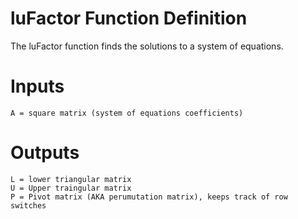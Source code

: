 # luFactor Function Definition
The luFactor function finds the solutions to a system of equations.

# Inputs
    A = square matrix (system of equations coefficients)

# Outputs
    L = lower triangular matrix
    U = Upper traingular matrix
    P = Pivot matrix (AKA perumutation matrix), keeps track of row switches
